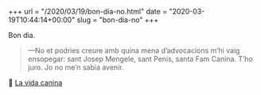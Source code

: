 +++
url = "/2020/03/19/bon-dia-no.html"
date = "2020-03-19T10:44:14+00:00"
slug = "bon-dia-no"
+++

Bon dia.

> —No et podries creure amb quina mena d’advocacions m’hi vaig ensopegar: sant Josep Mengele, sant Penis, santa Fam Canina. T’ho juro. Jo no me’n sabia avenir.

📖 [La vida canina](http://carlesbellver.net/llibres/lavidacanina)
